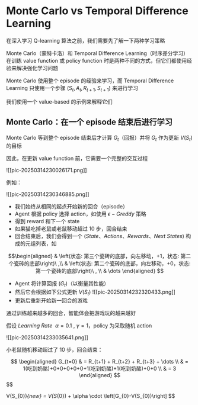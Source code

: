 # Monte Carlo vs Temporal Difference Learning

在深入学习 Q-learning 算法之前，我们需要先了解一下两种学习策略

Monte Carlo（蒙特卡洛）和 Temporal Difference Learning（时序差分学习）在训练 value function 或 policy function 时是两种不同的方式，但它们都使用经验来解决强化学习问题

Monte Carlo 使用整个 episode 的经验来学习，而 Temporal Difference Learning 只使用一个步骤 $(S_t, A_t, R_{t+1}, S_{t+1})$ 来进行学习

我们使用一个 value-based 的示例来解释它们

## Monte Carlo：在一个 episode 结束后进行学习

Monte Carlo 等到整个 episode 结束后才计算 $G_{t}$（回报）并将 $G_{t}$ 作为更新 $V(S_{t})$ 的目标

因此，在更新 value function 前，它需要一个完整的交互过程

![[pic-20250314230026171.png]]

例如：

![[pic-20250314230346885.png]]

- 我们始终从相同的起点开始新的回合（episode）
- Agent 根据 policy 选择 action，如使用 $\epsilon -Greddy$ 策略
- 得到 reward 和下一个 state
- 如果猫吃掉老鼠或老鼠移动超过 10 步，回合结束
- 回合结束后，我们会得到一个 $\left(State、Actions、Rewards、Next \ States \right)$ 构成的元组列表，如 

$$\begin{aligned}
& \left(状态: 第三个瓷砖的底部，向左移动，+1，状态: 第二个瓷砖的底部\right)\ ,\\
& \left(状态: 第二个瓷砖的底部，向左移动，+0，状态: 第一个瓷砖的底部\right)\ , \\
& \dots
\end{aligned}
$$
- Agent 将计算回报 $(G_t)$（以衡量其性能）
- 然后它会根据如下公式更新 $V(S_{t})$
![[pic-20250314232320433.png]]
- 更新后重新开始新一回合的游戏

通过训练越来越多的回合，智能体会把游戏玩的越来越好

假设 $Learning \ Rate \ \ \alpha = 0.1\ , \ \gamma=1$，policy 为采取随机 action

![[pic-20250314233035641.png]]

小老鼠随机移动超过了 10 步，回合结束：

$$
\begin{aligned}
G_{t=0} & = R_{t+1} + R_{t+2} + R_{t+3} + \dots \\
& = 1(吃到奶酪)+0+0+0+0+0+1(吃到奶酪)+1(吃到奶酪)+0+0 \\
& = 3
\end{aligned}
$$
$$

V(S_{0})_{new} = V(S_{0}) + \alpha \cdot \left[G_{0}-V(S_{0})\right]
$$

